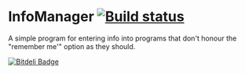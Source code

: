 # InfoManager [![Build status](https://ci.appveyor.com/api/projects/status/1r0lau52v3c1ai7y)](https://ci.appveyor.com/project/Walkman100/infomanager)

A simple program for entering info into programs that don't honour the "remember me'" option as they should.


[![Bitdeli Badge](https://d2weczhvl823v0.cloudfront.net/Walkman100/infomanager/trend.png)](https://bitdeli.com/free "Bitdeli Badge")

